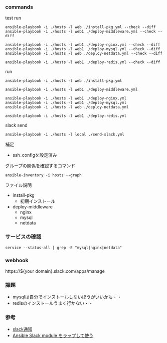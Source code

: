 ### commands

test run
```
ansible-playbook -i ./hosts -l web ./install-pkg.yml --check --diff
ansible-playbook -i ./hosts -l web1 ./deploy-middleware.yml --check --diff

ansible-playbook -i ./hosts -l web1 ./deploy-nginx.yml --check --diff
ansible-playbook -i ./hosts -l web1 ./deploy-mysql.yml --check --diff
ansible-playbook -i ./hosts -l web ./deploy-netdata.yml --check --diff

ansible-playbook -i ./hosts -l web1 ./deploy-redis.yml --check --diff
```

run
```
ansible-playbook -i ./hosts -l web ./install-pkg.yml

ansible-playbook -i ./hosts -l web1 ./deploy-middleware.yml

ansible-playbook -i ./hosts -l web1 ./deploy-nginx.yml
ansible-playbook -i ./hosts -l web1 ./deploy-mysql.yml
ansible-playbook -i ./hosts -l web ./deploy-netdata.yml

ansible-playbook -i ./hosts -l web1 ./deploy-redis.yml
```

slack send
```
ansible-playbook -i ./hosts -l local ./send-slack.yml
```

補足
* ssh_configを設定済み

グループの関係を確認するコマンド
```
ansible-inventory -i hosts --graph
```

ファイル説明
* install-pkg
    * 初期インストール
* deploy-middleware
    * nginx
    * mysql
    * netdata

### サービスの確認
```
service --status-all | grep -E "mysql|nginx|netdata"
```

### webhook
https://${your domain}.slack.com/apps/manage

### 課題
* mysqlは自分でインストールしないほうがいいかも・・
* redisのインストールうまく行かない・・

### 参考
* [slack通知](https://qiita.com/imunew/items/ea2bba8859bc709ffa1f)
* [Ansible Slack module をラップして使う](https://qiita.com/yyoshiki41/items/29aab57f44de1d82edc3)